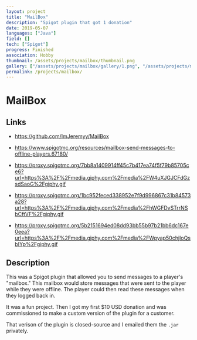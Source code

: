 ```yaml
---
layout: project
title: "MailBox"
description: "Spigot plugin that got 1 donation"
date: 2019-05-07
languages: ["Java"]
field: []
tech: ["Spigot"]
progress: Finished
association: Hobby
thumbnail: /assets/projects/mailbox/thumbnail.png
gallery: ["/assets/projects/mailbox/gallery/1.png", "/assets/projects/mailbox/gallery/2.png", "/assets/projects/mailbox/gallery/gallery.json"]
permalink: /projects/mailbox/
---
```


# MailBox

## Links

- <https://github.com/ImJeremyy/MailBox>

- <https://www.spigotmc.org/resources/mailbox-send-messages-to-offline-players.67180/>

- <https://proxy.spigotmc.org/7bb8a1409914ff45c7b417ea74f5f79b85705ce6?url=https%3A%2F%2Fmedia.giphy.com%2Fmedia%2FW4uXJGJCFdGzsdSaoG%2Fgiphy.gif>

- <https://proxy.spigotmc.org/1bc952feced338952e7f9d996867c31b84573a28?url=https%3A%2F%2Fmedia.giphy.com%2Fmedia%2FhWGFDvSTrrNSbCftVF%2Fgiphy.gif>

- <https://proxy.spigotmc.org/5b2151694ed08dd93bb55b97b21bb6dc167e0eea?url=https%3A%2F%2Fmedia.giphy.com%2Fmedia%2FWpyap50chjIoQsbIYp%2Fgiphy.gif>

## Description

This was a Spigot plugin that allowed you to send messages to a player's "mailbox." This mailbox would store messages that were sent to the player while they were offline. The player could then read these messages when they logged back in.

It was a fun project. Then I got my first $10 USD donation and was commissioned to make a custom version of the plugin for a customer.

That verison of the plugin is closed-source and I emailed them the `.jar` privately.

